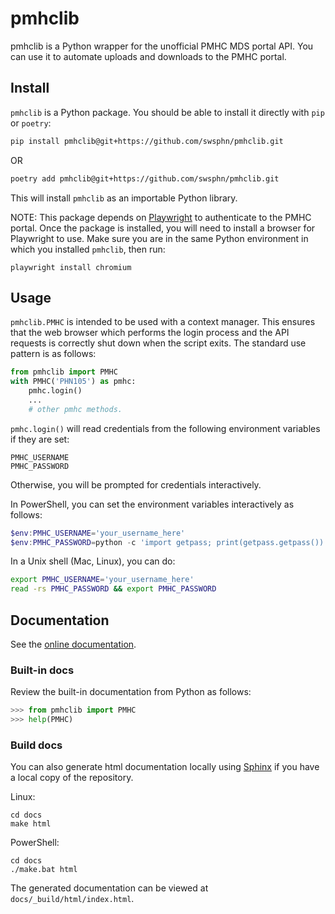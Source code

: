 # pmhclib

pmhclib is a Python wrapper for the unofficial PMHC MDS portal API. You
can use it to automate uploads and downloads to the PMHC portal.

## Install

`pmhclib` is a Python package. You should be able to install
it directly with `pip` or `poetry`:

``` sh
pip install pmhclib@git+https://github.com/swsphn/pmhclib.git
```

OR

``` sh
poetry add pmhclib@git+https://github.com/swsphn/pmhclib.git
```

This will install `pmhclib` as an importable Python library.

NOTE: This package depends on [Playwright][] to authenticate to the PMHC
portal. Once the package is installed, you will need to install
a browser for Playwright to use. Make sure you are in the same Python
environment in which you installed `pmhclib`, then run:

```
playwright install chromium
```

## Usage

`pmhclib.PMHC` is intended to be used with a context manager. This
ensures that the web browser which performs the login process and the
API requests is correctly shut down when the script exits. The standard
use pattern is as follows:

``` python
from pmhclib import PMHC
with PMHC('PHN105') as pmhc:
    pmhc.login()
    ...
    # other pmhc methods.
```

`pmhc.login()` will read credentials from the following environment
variables if they are set:

```
PMHC_USERNAME
PMHC_PASSWORD
```

Otherwise, you will be prompted for credentials interactively.

In PowerShell, you can set the environment variables interactively as
follows:

``` ps1
$env:PMHC_USERNAME='your_username_here'
$env:PMHC_PASSWORD=python -c 'import getpass; print(getpass.getpass())'
```

In a Unix shell (Mac, Linux), you can do:

``` bash
export PMHC_USERNAME='your_username_here'
read -rs PMHC_PASSWORD && export PMHC_PASSWORD
```

## Documentation

See the [online documentation][docs].

### Built-in docs

Review the built-in documentation from Python as follows:

``` python
>>> from pmhclib import PMHC
>>> help(PMHC)
```

### Build docs

You can also generate html documentation locally using [Sphinx][] if you
have a local copy of the repository.

Linux:

```
cd docs
make html
```

PowerShell:

```
cd docs
./make.bat html
```

The generated documentation can be viewed at `docs/_build/html/index.html`.

[Playwright]: https://playwright.dev/python/
[Sphinx]: https://www.sphinx-doc.org/
[docs]: https://swsphn.github.io/pmhclib/
